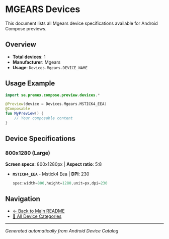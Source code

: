 # MGEARS Devices

This document lists all Mgears device specifications available for Android Compose previews.

## Overview

- **Total devices**: 1
- **Manufacturer**: Mgears
- **Usage**: `Devices.Mgears.DEVICE_NAME`

## Usage Example

```kotlin
import se.premex.compose.preview.devices.*

@Preview(device = Devices.Mgears.MSTICK4_EEA)
@Composable
fun MyPreview() {
    // Your composable content
}
```

## Device Specifications

### 800x1280 (Large)

**Screen specs**: 800x1280px | **Aspect ratio**: 5:8

- **`MSTICK4_EEA`** - Mstick4 Eea | **DPI**: 230
  ```kotlin
  spec:width=800,height=1280,unit=px,dpi=230
  ```

## Navigation

- [← Back to Main README](../../README.md)
- [📱 All Device Categories](../README.md)

---
*Generated automatically from Android Device Catalog*
